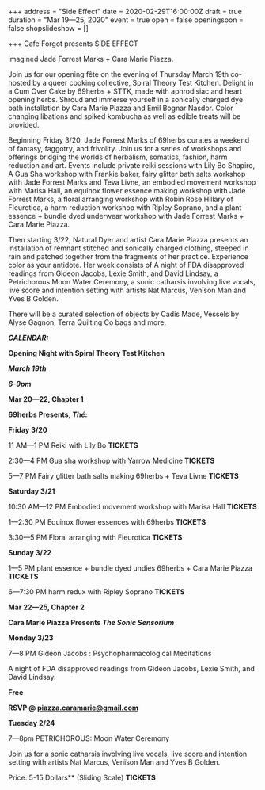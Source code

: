 +++
address = "Side Effect"
date = 2020-02-29T16:00:00Z
draft = true
duration = "Mar 19—25, 2020"
event = true
open = false
openingsoon = false
shopslideshow = []

+++
Cafe Forgot presents SIDE EFFECT

imagined Jade Forrest Marks + Cara Marie Piazza.

Join us for our opening fête on the evening of Thursday March 19th co-hosted by a queer cooking collective, Spiral Theory Test Kitchen. Delight in a Cum Over Cake by 69herbs + STTK, made with aphrodisiac and heart opening herbs. Shroud and immerse yourself in a sonically charged dye bath installation by Cara Marie Piazza and Emil Bognar Nasdor. Color changing libations and spiked kombucha as well as edible treats will be provided.

Beginning Friday 3/20, Jade Forrest Marks of 69herbs curates a weekend of fantasy, faggotry, and frivolity. Join us for a series of workshops and offerings bridging the worlds of herbalism, somatics, fashion, harm reduction and art. Events include private reiki sessions with Lily Bo Shapiro, A Gua Sha workshop with Frankie baker, fairy glitter bath salts workshop with Jade Forrest Marks and Teva Livne, an embodied movement workshop with Marisa Hall, an equinox flower essence making workshop with Jade Forrest Marks, a floral arranging workshop with Robin Rose Hillary of Fleurotica, a harm reduction workshop with Ripley Soprano, and a plant essence + bundle dyed underwear workshop with Jade Forrest Marks + Cara Marie Piazza.

Then starting 3/22, Natural Dyer and artist Cara Marie Piazza presents an installation of remnant stitched and sonically charged clothing, steeped in rain and patched together from the fragments of her practice. Experience color as your antidote. Her week consists of A night of FDA disapproved readings from Gideon Jacobs, Lexie Smith, and David Lindsay, a Petrichorous Moon Water Ceremony, a sonic catharsis involving live vocals, live score and intention setting with artists Nat Marcus, Venïson Man and Yves B Golden.

There will be a curated selection of objects by Cadis Made, Vessels by Alyse Gagnon, Terra Quilting Co bags and more.

**_CALENDAR:_**

**Opening Night with Spiral Theory Test Kitchen**

**_March 19th_**

**_6-9pm_**

**Mar 20—22, Chapter 1**

**69herbs Presents, _Thé:_**

**Friday 3/20**

11 AM—1 PM Reiki with Lily Bo **TICKETS**

2:30—4 PM Gua sha workshop with Yarrow Medicine **TICKETS**

5—7 PM Fairy glitter bath salts making 69herbs + Teva Livne **TICKETS**

**Saturday 3/21**

10:30 AM—12 PM Embodied movement workshop with Marisa Hall **TICKETS**

1—2:30 PM Equinox flower essences with 69herbs **TICKETS**

3:30—5 PM Floral arranging with Fleurotica **TICKETS**

**Sunday 3/22**

1—5 PM plant essence + bundle dyed undies 69herbs + Cara Marie Piazza **TICKETS**

6—7:30 PM harm redux with Ripley Soprano **TICKETS**

**Mar 22—25, Chapter 2**

**Cara Marie Piazza Presents _The Sonic Sensorium_**

**Monday 3/23**

7—8 PM Gideon Jacobs : Psychopharmacological Meditations

A night of FDA disapproved readings from Gideon Jacobs, Lexie Smith, and David Lindsay.

**Free** 

**RSVP @ piazza.caramarie@gmail.com** 

**Tuesday 2/24**

7—8pm PETRICHOROUS: Moon Water Ceremony

Join us for a sonic catharsis involving live vocals, live score and intention setting with artists Nat Marcus, Venïson Man and Yves B Golden.

Price: 5-15 Dollars** (Sliding Scale) **TICKETS**